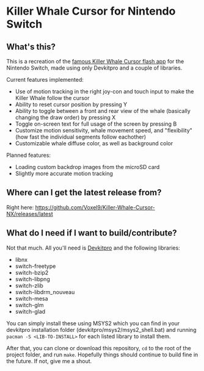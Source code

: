 # Killer Whale Cursor for Nintendo Switch

## What's this?
This is a recreation of the [famous Killer Whale Cursor flash app](http://img0.liveinternet.ru/images/attach/c/5//3970/3970473_sprite198.swf) for the Nintendo Switch, made using only Devkitpro and a couple of libraries.

Current features implemented:
* Use of motion tracking in the right joy-con and touch input to make the Killer Whale follow the cursor
* Ability to reset cursor position by pressing Y
* Ability to toggle between a front and rear view of the whale (basically changing the draw order) by pressing X
* Toggle on-screen text for full usage of the screen by pressing B
* Customize motion sensitivity, whale movement speed, and "flexibility" (how fast the individual segments follow eachother)
* Customizable whale diffuse color, as well as background color

Planned features:
* Loading custom backdrop images from the microSD card
* Slightly more accurate motion tracking

## Where can I get the latest release from?
Right here: https://github.com/Voxel9/Killer-Whale-Cursor-NX/releases/latest

## What do I need if I want to build/contribute?
Not that much. All you'll need is [Devkitpro](https://github.com/devkitPro/installer/releases/latest) and the following libraries:

* libnx
* switch-freetype
* switch-bzip2
* switch-libpng
* switch-zlib
* switch-libdrm_nouveau
* switch-mesa
* switch-glm
* switch-glad

You can simply install these using MSYS2 which you can find in your devkitpro installation folder (devkitpro/msys2/msys2_shell.bat) and running `pacman -S <LIB-TO-INSTALL>` for each listed library to install them.

After that, you can clone or download this repository, `cd` to the root of the project folder, and run `make`. Hopefully things should continue to build fine in the future. If not, give me a shout.
